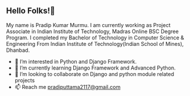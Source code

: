 Hello Folks!👋
----------------------------------------
 My name is Pradip Kumar Murmu. I am currently working as Project Associate in Indian Institute of Technology, Madras Online BSC Degree Program.  I completed my Bachelor of Technology in Computer Science & Engineering From Indian Institute of Technology(Indian School of Mines), Dhanbad. 
- 👀 I’m interested in Python and Django Framework. 
- 🌱 I’m currently learning Django Framework and Advanced Python.
- 💞️ I’m looking to collaborate on Django and python module related projects
- 📫 Reach me pradiputtama2117@gmail.com

<!---
peekay21/peekay21 is a ✨ special ✨ repository because its `README.md` (this file) appears on your GitHub profile.
You can click the Preview link to take a look at your changes.
--->
